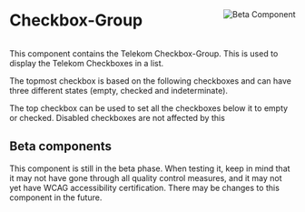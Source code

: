 <div style="display: inline-flex; align-items: center; justify-content: space-between; width: 100%;">
    <h1>Checkbox-Group</h1>
    <img src="assets/beta.png" alt="Beta Component" />
</div>

This component contains the Telekom Checkbox-Group. This is used to display the Telekom Checkboxes in a list.

The topmost checkbox is based on the following checkboxes and can have three different states (empty, checked and indeterminate).

The top checkbox can be used to set all the checkboxes below it to empty or checked. Disabled checkboxes are not affected by this

## Beta components

This component is still in the beta phase. When testing it, keep in mind that it may not have gone through all quality control measures, and it may not yet have WCAG accessibility certification. There may be changes to this component in the future.
